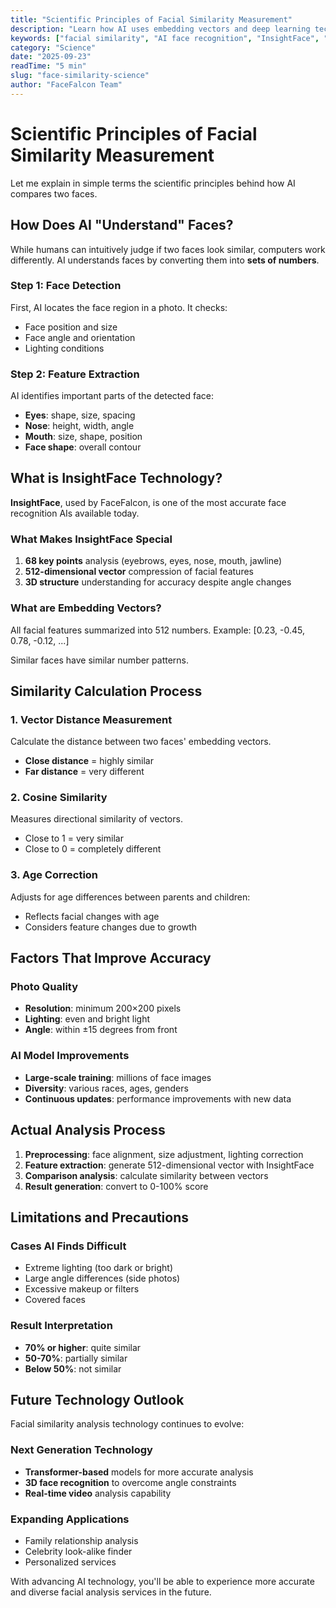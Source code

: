 ```yaml
---
title: "Scientific Principles of Facial Similarity Measurement"
description: "Learn how AI uses embedding vectors and deep learning technology to compare faces. Discover how modern AI models like InsightFace work in simple terms."
keywords: ["facial similarity", "AI face recognition", "InsightFace", "face comparison technology", "deep learning", "embedding vectors"]
category: "Science"
date: "2025-09-23"
readTime: "5 min"
slug: "face-similarity-science"
author: "FaceFalcon Team"
---
```


# Scientific Principles of Facial Similarity Measurement

Let me explain in simple terms the scientific principles behind how AI compares two faces.

## How Does AI "Understand" Faces?

While humans can intuitively judge if two faces look similar, computers work differently. AI understands faces by converting them into **sets of numbers**.

### Step 1: Face Detection
First, AI locates the face region in a photo. It checks:
- Face position and size
- Face angle and orientation
- Lighting conditions

### Step 2: Feature Extraction
AI identifies important parts of the detected face:
- **Eyes**: shape, size, spacing
- **Nose**: height, width, angle
- **Mouth**: size, shape, position
- **Face shape**: overall contour

## What is InsightFace Technology?

**InsightFace**, used by FaceFalcon, is one of the most accurate face recognition AIs available today.

### What Makes InsightFace Special
1. **68 key points** analysis (eyebrows, eyes, nose, mouth, jawline)
2. **512-dimensional vector** compression of facial features
3. **3D structure** understanding for accuracy despite angle changes

### What are Embedding Vectors?
All facial features summarized into 512 numbers.
Example: [0.23, -0.45, 0.78, -0.12, ...]

Similar faces have similar number patterns.

## Similarity Calculation Process

### 1. Vector Distance Measurement
Calculate the distance between two faces' embedding vectors.
- **Close distance** = highly similar
- **Far distance** = very different

### 2. Cosine Similarity
Measures directional similarity of vectors.
- Close to 1 = very similar
- Close to 0 = completely different

### 3. Age Correction
Adjusts for age differences between parents and children:
- Reflects facial changes with age
- Considers feature changes due to growth

## Factors That Improve Accuracy

### Photo Quality
- **Resolution**: minimum 200×200 pixels
- **Lighting**: even and bright light
- **Angle**: within ±15 degrees from front

### AI Model Improvements
- **Large-scale training**: millions of face images
- **Diversity**: various races, ages, genders
- **Continuous updates**: performance improvements with new data

## Actual Analysis Process

1. **Preprocessing**: face alignment, size adjustment, lighting correction
2. **Feature extraction**: generate 512-dimensional vector with InsightFace
3. **Comparison analysis**: calculate similarity between vectors
4. **Result generation**: convert to 0-100% score

## Limitations and Precautions

### Cases AI Finds Difficult
- Extreme lighting (too dark or bright)
- Large angle differences (side photos)
- Excessive makeup or filters
- Covered faces

### Result Interpretation
- **70% or higher**: quite similar
- **50-70%**: partially similar
- **Below 50%**: not similar

## Future Technology Outlook

Facial similarity analysis technology continues to evolve:

### Next Generation Technology
- **Transformer-based** models for more accurate analysis
- **3D face recognition** to overcome angle constraints
- **Real-time video** analysis capability

### Expanding Applications
- Family relationship analysis
- Celebrity look-alike finder
- Personalized services

With advancing AI technology, you'll be able to experience more accurate and diverse facial analysis services in the future.
